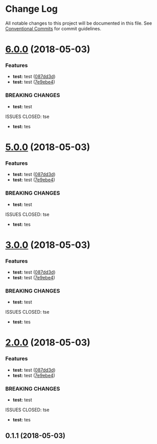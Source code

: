 # Change Log

All notable changes to this project will be documented in this file.
See [Conventional Commits](https://conventionalcommits.org) for commit guidelines.

<a name="6.0.0"></a>
# [6.0.0](https://github.com/fruitCandy/semantic-versioning/compare/demo-usage@0.1.2...demo-usage@6.0.0) (2018-05-03)


### Features

* **test:** test ([087dd3d](https://github.com/fruitCandy/semantic-versioning/commit/087dd3d))
* **test:** test ([7e9ebe4](https://github.com/fruitCandy/semantic-versioning/commit/7e9ebe4))


### BREAKING CHANGES

* **test:** test

ISSUES CLOSED: tse
* **test:** tes




<a name="5.0.0"></a>
# [5.0.0](https://github.com/fruitCandy/semantic-versioning/compare/demo-usage@0.1.2...demo-usage@5.0.0) (2018-05-03)


### Features

* **test:** test ([087dd3d](https://github.com/fruitCandy/semantic-versioning/commit/087dd3d))
* **test:** test ([7e9ebe4](https://github.com/fruitCandy/semantic-versioning/commit/7e9ebe4))


### BREAKING CHANGES

* **test:** test

ISSUES CLOSED: tse
* **test:** tes




<a name="3.0.0"></a>
# [3.0.0](https://github.com/fruitCandy/semantic-versioning/compare/demo-usage@0.1.2...demo-usage@3.0.0) (2018-05-03)


### Features

* **test:** test ([087dd3d](https://github.com/fruitCandy/semantic-versioning/commit/087dd3d))
* **test:** test ([7e9ebe4](https://github.com/fruitCandy/semantic-versioning/commit/7e9ebe4))


### BREAKING CHANGES

* **test:** test

ISSUES CLOSED: tse
* **test:** tes




<a name="2.0.0"></a>
# [2.0.0](https://github.com/fruitCandy/semantic-versioning/compare/demo-usage@0.1.2...demo-usage@2.0.0) (2018-05-03)


### Features

* **test:** test ([087dd3d](https://github.com/fruitCandy/semantic-versioning/commit/087dd3d))
* **test:** test ([7e9ebe4](https://github.com/fruitCandy/semantic-versioning/commit/7e9ebe4))


### BREAKING CHANGES

* **test:** test

ISSUES CLOSED: tse
* **test:** tes




<a name="0.1.1"></a>
## 0.1.1 (2018-05-03)
